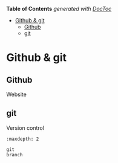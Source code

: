 <!-- START doctoc generated TOC please keep comment here to allow auto update -->
<!-- DON'T EDIT THIS SECTION, INSTEAD RE-RUN doctoc TO UPDATE -->
**Table of Contents**  *generated with [DocToc](https://github.com/thlorenz/doctoc)*

- [Github & git](#github--git)
  - [Github](#github)
  - [git](#git)

<!-- END doctoc generated TOC please keep comment here to allow auto update -->

# Github & git

## Github

Website 

## git

Version control

```{contents}
:maxdepth: 2

git
branch
```